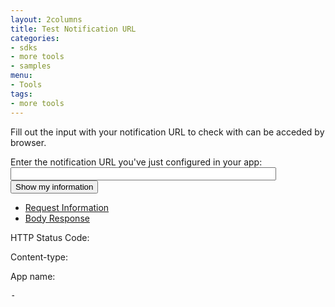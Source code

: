 ```yaml
---
layout: 2columns
title: Test Notification URL
categories: 
- sdks
- more tools
- samples
menu: 
- Tools
tags: 
- more tools
---
```


Fill out the input with your notification URL to check with can be acceded by browser.

<p>
  Enter the notification URL you've just configured in your app: <br />
  <input id="target" value="" size="50" type="text" />
  <input class="ch-btn ch-btn-small" id="show-my-info" value="Show my information" type="button" />
</p>

<div id="try-by-yourself">
  <ul>
    <li><a href="#user-info">Request Information</a></li>
    <li><a href="#response">Body Response</a></li>
  </ul>
  <div>
    <div id="user-info">
      <p class="ch-form-row ch-form-required"><label for="responseCode">HTTP Status Code:</label><span id="responseCode"></span></p>
      <p class="ch-form-row ch-form-required"><label for="responseContent">Content-type:</label><span id="responseContent"></span></p>
      <p class="ch-form-row ch-form-required"><label for="appName">App name:</label><span id="appName"></span></p>
    </div>
    <div id="response">
      <p><pre id="me">-</pre></p>
    </div>
  </div>
</div>

<script>

window.onload = function() { startDrawing(); }

function startDrawing(){
	$("#try-by-yourself").tabNavigator();

	$('#show-my-info').click(function() {

		var preLoader = "<img src='../images/ajax-loader.gif' />";
		$('#responseCode').html(preLoader);
		$('#responseCode').show();
		$('#responseContent').html(preLoader);
		$('#responseContent').show();
		$('#appName').html(preLoader);
		$('#appName').show();

		var URL = $('#target').val();

		$.ajax({
		    url: 'http://tranquil-thicket-7991.herokuapp.com/test-notification-url.php?url='+URL,
		    type: 'GET',
		    dataType: 'jsonp',
		    success: function(data, textStatus, xhr) {
		    	if(data['httpCode'] == '200') {
		    		var imgCheck = "<img class='code' src='../images/icn-green.png' />";
		    	} else {
		    		var imgCheck = "<img  class='code' src='../images/icn-red.png' />";
		    	}
		        $('#responseCode').html(data['httpCode']+imgCheck);
				$('#responseCode').show();
				$('#responseContent').html(data['contentType']);
				$('#responseContent').show();
				
				if(data['nameApp'] == '') {
					$('#appName').html('Not configured');
					$('#appName').show();
				} else {
					$('#appName').html(data['nameApp']);
					$('#appName').show();
				}
				

				$('#me').html(data['body']);
             	$('#me').show();
		    }
		});
	});
}

</script>
